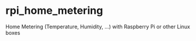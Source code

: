 rpi_home_metering
=================

Home Metering (Temperature, Humidity, ...) with Raspberry Pi or other Linux boxes
